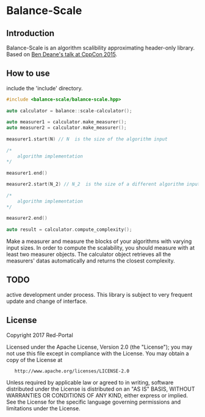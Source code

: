 # Balance-Scale
## Introduction
Balance-Scale is an algorithm scalibility approximating header-only library.
Based on [Ben Deane's talk at CppCon 2015](https://youtu.be/OPoZWnYIcP4).

## How to use

include the 'include' directory.

``` c++
#include <balance-scale/balance-scale.hpp>
    
auto calculator = balance::scale-calculator();
    
auto measurer1 = calculator.make_measurer();
auto measurer2 = calculator.make_measurer();
    
measurer1.start(N) // N  is the size of the algorithm input
    
/*
	algorithm implementation
*/
    
measurer1.end()

measurer2.start(N_2) // N_2  is the size of a different algorithm input
    
/*
	algorithm implementation
*/
    
measurer2.end()
    
auto result = calculator.compute_complexity();
```

Make a measurer and measure the blocks of your algorithms with varying input sizes.
In order to compute the scalability, you should measure with at least two measurer objects.
The calculator object retrieves all the measurers' datas automatically and returns the closest complexity.

## TODO
active development under process. This library is subject to very frequent update and change of interface.

## License

   Copyright 2017 Red-Portal

   Licensed under the Apache License, Version 2.0 (the "License");
   you may not use this file except in compliance with the License.
   You may obtain a copy of the License at

       http://www.apache.org/licenses/LICENSE-2.0

   Unless required by applicable law or agreed to in writing, software
   distributed under the License is distributed on an "AS IS" BASIS,
   WITHOUT WARRANTIES OR CONDITIONS OF ANY KIND, either express or implied.
   See the License for the specific language governing permissions and
   limitations under the License.
